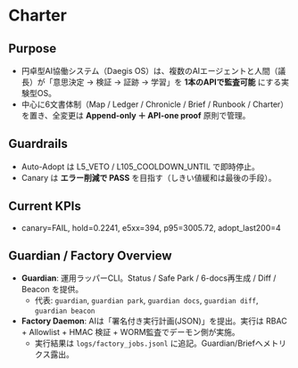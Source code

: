 # Charter

## Purpose
- 円卓型AI協働システム（Daegis OS）は、複数のAIエージェントと人間（議長）が「意思決定 → 検証 → 証跡 → 学習」を **1本のAPIで監査可能** にする実験型OS。
- 中心に6文書体制（Map / Ledger / Chronicle / Brief / Runbook / Charter）を置き、全変更は **Append-only ＋ API-one proof** 原則で管理。

## Guardrails
- Auto-Adopt は L5_VETO / L105_COOLDOWN_UNTIL で即時停止。
- Canary は **エラー削減で PASS** を目指す（しきい値緩和は最後の手段）。

## Current KPIs
- canary=FAIL, hold=0.2241, e5xx=394, p95=3005.72, adopt_last200=4

## Guardian / Factory Overview
- **Guardian**: 運用ラッパーCLI。Status / Safe Park / 6-docs再生成 / Diff / Beacon を提供。
  - 代表: `guardian`, `guardian park`, `guardian docs`, `guardian diff`, `guardian beacon`
- **Factory Daemon**: AIは「署名付き実行計画(JSON)」を提出。実行は RBAC + Allowlist + HMAC 検証 + WORM監査でデーモン側が実施。
  - 実行結果は `logs/factory_jobs.jsonl` に追記。Guardian/Briefへメトリクス露出。
